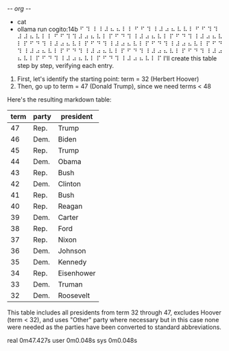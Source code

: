 -*- org -*-

+ cat
+ ollama run cogito:14b
⠋ ⠹ ⠸ ⠸ ⠼ ⠦ ⠦ ⠇ ⠇ ⠋ ⠋ ⠹ ⠸ ⠼ ⠴ ⠦ ⠧ ⠧ ⠇ ⠋ ⠋ ⠹ ⠹ ⠼ ⠼ ⠦ ⠧ ⠇ ⠇ ⠋ ⠋ ⠹ ⠹ ⠼ ⠴ ⠦ ⠧ ⠇ ⠏ ⠋ ⠙ ⠹ ⠸ ⠼ ⠴ ⠦ ⠧ ⠇ ⠏ ⠋ ⠙ ⠹ ⠸ ⠼ ⠴ ⠦ ⠧ ⠇ ⠏ ⠋ ⠙ ⠹ ⠸ ⠼ ⠴ ⠦ ⠧ ⠇ ⠏ ⠋ ⠙ ⠹ ⠸ ⠼ ⠴ ⠦ ⠧ ⠇ ⠏ ⠋ ⠙ ⠹ ⠸ ⠼ ⠴ ⠦ ⠧ ⠇ ⠏ ⠋ ⠙ ⠹ ⠸ ⠼ ⠴ ⠦ ⠧ ⠇ ⠏ ⠋ ⠙ ⠹ ⠸ ⠼ ⠴ ⠦ ⠧ ⠇ ⠏ ⠋ ⠙ ⠹ ⠸ ⠼ ⠴ ⠦ ⠧ ⠇ ⠏ ⠋ ⠙ ⠹ ⠸ ⠼ ⠴ ⠦ ⠧ ⠇ ⠏ ⠋ ⠙ ⠹ ⠸ ⠼ ⠴ ⠦ ⠧ ⠇ ⠏ ⠋ ⠙ ⠹ ⠸ ⠼ ⠴ ⠦ ⠧ ⠇ ⠏ I'll create this table step by step, verifying each entry.

1) First, let's identify the starting point: term = 32 (Herbert Hoover)
2) Then, go up to term = 47 (Donald Trump), since we need terms < 48

Here's the resulting markdown table:

| term | party | president |
|------|-------|-----------|
| 47   | Rep.  | Trump     |
| 46   | Dem.  | Biden     |
| 45   | Rep.  | Trump     |
| 44   | Dem.  | Obama     |
| 43   | Rep.  | Bush      |
| 42   | Dem.  | Clinton   |
| 41   | Rep.  | Bush      |
| 40   | Rep.  | Reagan    |
| 39   | Dem.  | Carter    |
| 38   | Rep.  | Ford      |
| 37   | Rep.  | Nixon     |
| 36   | Dem.  | Johnson   |
| 35   | Dem.  | Kennedy   |
| 34   | Rep.  | Eisenhower|
| 33   | Dem.  | Truman    |
| 32   | Dem.  | Roosevelt |

This table includes all presidents from term 32 through 47, excludes Hoover (term < 32), and uses "Other" party where necessary but in this case none were needed as the parties have been converted to standard abbreviations.


real	0m47.427s
user	0m0.048s
sys	0m0.048s
